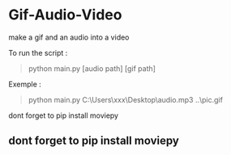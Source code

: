 # Gif-Audio-Video
make a gif and an audio into a video

To run the script : 
> python main.py [audio path] [gif path]

Exemple :
> python main.py C:\Users\xxx\Desktop\audio.mp3 ..\pic.gif

dont forget to pip install moviepy

## dont forget to pip install moviepy
